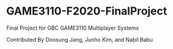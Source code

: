 # GAME3110-F2020-FinalProject
Final Project for GBC GAME3110 Multiplayer Systems

Contributed By Doosung Jang, Junho Kim, and Nabil Babu
